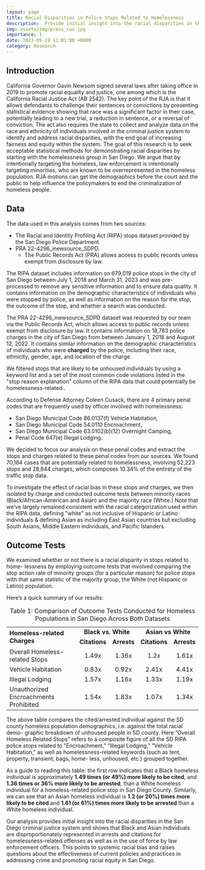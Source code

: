 ```yaml
---
layout: page
title: Racial Disparities in Police Stops Related to Homelessness
description:  Provide initial insight into the racial disparities in the San Diego criminal justice system
img: assets/img/press_con.jpg
importance: 1
date: 2023-05-19 11:01:00 +0800
category: Research
---
```

## Introduction
California Governor Gavin Newsom signed several laws after taking office in 2019 to promote racial equality and justice, one among which is the California Racial Justice Act (AB 2542). The key point of the RJA is that it allows defendants to challenge their sentences or convictions by presenting statistical evidence showing that race was a significant factor in their case, potentially leading to a new trial, a reduction in sentence, or a reversal of conviction. The act also requires the state to collect and analyze data on the race and ethnicity of individuals involved in the criminal justice system to identify and address racial disparities, with the end goal of increasing fairness and equity within the system.
The goal of this research is to seek acceptable statistical methods for demonstrating racial disparities by starting with the homelessness group in San Diego. We argue that by intentionally targeting the homeless, law enforcement is intentionally targeting minorities, who are known to be overrepresented in the homeless population. RJA motions can get the demographics before the court and the public to help influence the policymakers to end the criminalization of homeless people.

## Data
The data used in this analysis comes from two sources:
<ul>
    <li>The Racial and Identity Profiling Act (RIPA) stops dataset provided by the San Diego Police Department
    </li>
    <li>PRA 22-4296_inewsource_SDPD. 
        <ul><li> The Public Records Act (PRA) allows access to public records unless exempt from disclosure by law.</li></ul>
    </li>
</ul>

The RIPA dataset includes information on 679,019 police stops in the city of San Diego between July 1, 2018 and March 31, 2023 and was pre-processed to remove any sensitive information and to ensure data quality. It contains information on the demographic characteristics of individuals who were stopped by police, as well as information on the reason for the stop, the outcome of the stop, and whether a search was conducted.

The PRA 22-4296_inewsource_SDPD dataset was requested by our team via the Public Records Act, which allows access to public records unless exempt from disclosure by law. It contains information on 18,783 police charges in the city of San Diego from between January 1, 2018 and August 12, 2022. It contains similar information on the demographic characteristics of individuals who were **charged** by the police, including their race, ethnicity, gender, age, and location of the charge.

We filtered stops that are likely to be unhoused individuals by using a keyword list and a set of the most common code violations listed in the "stop reason explanation" column of the RIPA data that could potentially be homelessness-related .

According to Defense Attorney Coleen Cusack, there are 4 primary penal codes that are frequently used by officer involved with homelessness:
<ul>
    <li>San Diego Municipal Code 86.0137(f) Vehicle Habitation,</li>
    <li>San Diego Municipal Code 54.0110 Encroachment,</li>
    <li>San Diego Municipal Code 63.0102(b)(12) Overnight Camping,</li>
    <li>Penal Code 647(e) Illegal Lodging.</li>
</ul>

We decided to focus our analysis on these penal codes and extract the stops and charges related to these penal codes from our sources. We found 70,184 cases that are potentially related to homelessness, involving 52,223 stops and 28,844 charges, which composes 10.34% of the entirety of the traffic stop data.

To investigate the effect of racial bias in these stops and charges, we then isolated by charge and conducted outcome tests between minority races (Black/African-American and Asian) and the majority race (White.) Note that we’ve largely remained consistent with the racial categorization used within the RIPA data, defining "white" as not inclusive of Hispanic or Latino individuals & defining Asian as including East Asian countries but excluding South Asians, Middle Eastern individuals, and Pacific Islanders.

## Outcome Tests

We examined whether or not there is a racial disparity in stops related to home- lessness by employing outcome tests that involved comparing the stop action rate of minority groups (for a particular reason) for police stops with that same statistic of the majority group, the White (not Hispanic or Latino) population.

Here’s a quick summary of our results:
<table>
<caption>Table 1: Comparison of Outcome Tests Conducted for Homeless Populations in San Diego Across Both Datasets</caption>
<tbody>
<tr class="odd">
<td style="text-align: left;" rowspan="2"><strong>Homeless-related Charges</strong></td>
<td style="text-align: center;" colspan="2"><strong>Black vs. White</strong></td>
<td style="text-align: center;" colspan="2"><strong>Asian vs White</strong></td>
</tr>
<tr class="even">
<td style="text-align: center;"><strong>Citations</strong></td>
<td style="text-align: center;"><strong>Arrests</strong></td>
<td style="text-align: center;"><strong>Citations</strong></td>
<td style="text-align: center;"><strong>Arrests</strong></td>
</tr>
<tr class="odd">
<td style="text-align: left;">Overall Homeless-related Stops</td>
<td style="text-align: center;">1.49x</td>
<td style="text-align: center;">1.36x</td>
<td style="text-align: center;">1.2x</td>
<td style="text-align: center;">1.61x</td>
</tr>
<tr class="even">
<td style="text-align: left;">Vehicle Habitation</td>
<td style="text-align: center;">0.83x</td>
<td style="text-align: center;">0.92x</td>
<td style="text-align: center;">2.41x</td>
<td style="text-align: center;">4.41x</td>
</tr>
<tr class="odd">
<td style="text-align: left;">Illegal Lodging</td>
<td style="text-align: center;">1.57x</td>
<td style="text-align: center;">1.16x</td>
<td style="text-align: center;">1.33x</td>
<td style="text-align: center;">1.19x</td>
</tr>
<tr class="even">
<td style="text-align: left;">Unauthorized Encroachments Prohibited</td>
<td style="text-align: center;">1.54x</td>
<td style="text-align: center;">1.83x</td>
<td style="text-align: center;">1.07x</td>
<td style="text-align: center;">1.34x</td>
</tr>
</tbody>
</table>

The above table compares the cited/arrested individual against the SD county homeless population demographics, i.e. against the total racial demo- graphic breakdown of unhoused people in SD county. Here ”Overall Homeless Related Stops” refers to a composite figure of all the SD RIPA police stops related to ”Encroachment,” ”Illegal Lodging,” ”Vehicle Habitation,” as well as homelessness-related keywords (such as tent, property, transient, bags, home- less, unhoused, etc.) grouped together.

As a guide to reading this table: the first row indicates that a Black homeless individual is approximately **1.49 times (or 49%) more likely to be cited**, and **1.36 times or 36% more likely to be arrested**, than a White homeless individual for a homeless-related police stop in San Diego County. Similarly, we can see that an Asian homeless individual is **1.2 (or 20%) times more likely to be cited** and **1.61 (or 61%) times more likely to be arrested** than a White homeless individual.

Our analysis provides initial insight into the racial disparities in the San Diego criminal justice system and shows that Black and Asian individuals are disproportionately represented in arrests and citations for homelessness-related offenses as well as in the use of force by law enforcement officers. This points to systemic racial bias and raises questions about the effectiveness of current policies and practices in addressing crime and promoting racial equity in San Diego.
